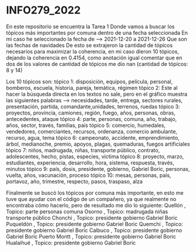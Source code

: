 # INFO279_2022

En este repositorio se encuentra la Tarea 1
Donde vamos a buscar los tópicos más importantes por comuna dentro de una fecha seleccionada
En mi caso he seleccionado la fecha de --> 2021-12-20 a 2021-12-26 Que son las fechas de navidades
De esto se extrajeron la cantidad de tópicos necesarios para maximizar la coherencia, en mi caso dieron 10 tópicos, dejando la coherencia en 0.4154, como anotación igual comentar que en dos de los valores de cantidad de tópicos me dio nan (cantidad de tópicos: 8 y 14)

Los 10 tópicos son:
tópico 1: disposición, equipos, película, personal, bomberos, escuela, historia, pareja, temática, régimen
tópico 2: Este al hacer la búsqueda directa en los textos no sale, pero en el gráfico muestra las siguientes palabras -->
necesidades, tarde, entrega, sectores rurales, presentación, partida, comandante,unidades, terrenos, ruedas
tópico 3: proyectos, provincia, camiones, región, fuego, años, personas, obras, antecedentes, ataque
tópico 4: parte, personas, comuna, año, trabajo, años, sector, través, familias, país
tópico 5: comercio, humedales, vendedores, comerciantes, recursos, ordenanza, comercio ambulante, recurso, agua, tema
tópico 6: campeonato, accidente, emprendimiento, árbol, medianoche, premio, apoyos, plagas, quemaduras, fuegos artificiales
tópico 7: niños, madrugada, niñas, transporte público, contrato, adolescentes, hecho, pistas, especies, víctima
tópico 8: proyecto, marzo, estudiantes, experiencia, desarrollo, hora, sistema, respuesta, través, minutos
tópico 9: país, dosis, presidente, gobierno, Gabriel Boric, personas, vuelta, años, vacunación, proceso
tópico 10: mesas, personas, país, portavoz, año, trimestre, respecto, pasos, traspaso, alza

Finalmente se buscó los tópicos por comuna más importante, en esto me tuve que ayudar con el código de un compañero, ya que realmente no encontraba cómo hacerlo, pero de resultado me dio lo siguiente:
Quellón , Topico:  parte personas comuna
Osorno , Topico:  madrugada niñas transporte público
Chonchi , Topico:  presidente gobierno Gabriel Boric
Puqueldón , Topico:  presidente gobierno Gabriel Boric
Quemchi , Topico:  presidente gobierno Gabriel Boric
Calbuco , Topico:  presidente gobierno Gabriel Boric
Puerto Montt , Topico:  presidente gobierno Gabriel Boric
Hualaihué , Topico:  presidente gobierno Gabriel Boric
